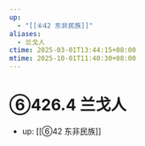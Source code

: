 ```yaml
---
up:
  - "[[⑥42 东非民族]]"
aliases:
  - 兰戈人
ctime: 2025-03-01T13:44:15+08:00
mtime: 2025-10-01T11:40:30+08:00
---
```


# ⑥426.4 兰戈人

- up: [[⑥42 东非民族]]
